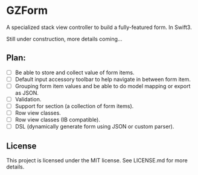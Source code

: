 # GZForm
A specialized stack view controller to build a fully-featured form. In Swift3.

Still under construction, more details coming...

## Plan:

-[ ] Be able to store and collect value of form items.
-[ ] Default input accessory toolbar to help navigate in between form item.
-[ ] Grouping form item values and be able to do model mapping or export as JSON.
-[ ] Validation.
-[ ] Support for section (a collection of form items).
-[ ] Row view classes.
-[ ] Row view classes (IB compatible).
-[ ] DSL (dynamically generate form using JSON or custom parser).

## License

This project is licensed under the MIT license. See LICENSE.md for more details.
